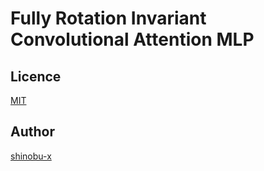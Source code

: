Fully Rotation Invariant Convolutional Attention MLP
====================================================
## Licence
[MIT](https://github.com/shinobu-x/fully_rotatation_invariant_convolutional_attention_mlp/blob/master/LICENSE)

## Author
[shinobu-x](https://github.com/shinobu-x)
